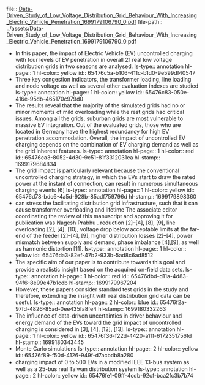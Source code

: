 file:: [Data-Driven_Study_of_Low_Voltage_Distribution_Grid_Behaviour_With_Increasing_Electric_Vehicle_Penetration_1699179106790_0.pdf](../assets/Data-Driven_Study_of_Low_Voltage_Distribution_Grid_Behaviour_With_Increasing_Electric_Vehicle_Penetration_1699179106790_0.pdf)
file-path:: ../assets/Data-Driven_Study_of_Low_Voltage_Distribution_Grid_Behaviour_With_Increasing_Electric_Vehicle_Penetration_1699179106790_0.pdf

- In this paper, the impact of Electric Vehicle (EV) uncontrolled charging with four levels of EV penetration in overall 21 real low voltage distribution grids in two seasons are analysed.
  ls-type:: annotation
  hl-page:: 1
  hl-color:: yellow
  id:: 65476c5a-b106-411c-b1d0-9e599df40547
- Three key congestion indicators, the transformer loading, line loading and node voltage as well as several other evaluation indexes are studied
  ls-type:: annotation
  hl-page:: 1
  hl-color:: yellow
  id:: 65476c83-050e-416e-95db-465170c979d0
- The results reveal that the majority of the simulated grids had no or minor moments of mild overloading while the rest grids had critical issues. Among all the grids, suburban grids are most vulnerable to massive EV integration. Out of the evaluated grids, those who are located in Germany have the highest redundancy for high EV penetration accommodation. Overall, the impact of uncontrolled EV charging depends on the combination of EV charging demand as well as the grid inherent features.
  ls-type:: annotation
  hl-page:: 1
  hl-color:: red
  id:: 65476ca3-8052-4d30-9c51-81f3312031ea
  hl-stamp:: 1699179684834
- The grid impact is particularly relevant because the conventional uncontrolled charging strategy, in which the EVs start to draw the rated power at the instant of connection, can result in numerous simultaneous charging events [6]
  ls-type:: annotation
  hl-page:: 1
  hl-color:: yellow
  id:: 65476d78-bdc6-4a5d-928b-85adf759796d
  hl-stamp:: 1699179898360
- can stress the facilitating distribution grid infrastructure, such that it can cause transformer overloading and lifetime The associate editor coordinating the review of this manuscript and approving it for publication was Nagesh Prabhu . reduction [2]–[4], [8], [9], line overloading [2], [4], [10], voltage drop below acceptable limits at the far-end of the feeder [2]–[4], [9], higher distribution losses [2]–[4], power mismatch between supply and demand, phase imbalance [4],[9], as well as harmonic distortion [11].
  ls-type:: annotation
  hl-page:: 1
  hl-color:: yellow
  id:: 65476da3-82ef-47b2-933b-5ad8c6ad8512
- The speciﬁc aim of our paper is to contribute towards this goal and provide a realistic insight based on the acquired on-ﬁeld data sets.
  ls-type:: annotation
  hl-page:: 1
  hl-color:: red
  id:: 65476dbd-d11a-4d83-94f6-8e99e47b1cdb
  hl-stamp:: 1699179967204
- However, these papers consider standard test grids in the study and therefore, extending the insight with real distribution grid data can be useful.
  ls-type:: annotation
  hl-page:: 2
  hl-color:: blue
  id:: 65476f2a-97fd-4826-85ad-0ee435fa8fe4
  hl-stamp:: 1699180332263
- The inﬂuence of data-driven uncertainties in driver behaviour and energy demand of the EVs toward the grid impact of uncontrolled charging is considered in [3], [4], [12], [13].
  ls-type:: annotation
  hl-page:: 1
  hl-color:: yellow
  id:: 65476f36-f22d-4420-a11f-6172351756fd
  hl-stamp:: 1699180343445
- Monte Carlo simulations
  ls-type:: annotation
  hl-page:: 2
  hl-color:: yellow
  id:: 65476f89-f50d-4126-949f-d7acbdb8a280
- charging impact of 0 to 500 EVs in a modiﬁed IEEE 13-bus system as well as a 25-bus real Taiwan distribution system
  ls-type:: annotation
  hl-page:: 2
  hl-color:: yellow
  id:: 65476fe1-09ff-4cdb-92cf-bca2fc3b7b74